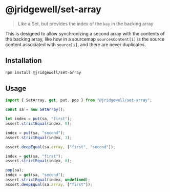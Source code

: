 # @jridgewell/set-array

> Like a Set, but provides the index of the `key` in the backing array

This is designed to allow synchronizing a second array with the contents of the backing array, like
how in a sourcemap `sourcesContent[i]` is the source content associated with `source[i]`, and there
are never duplicates.

## Installation

```sh
npm install @jridgewell/set-array
```

## Usage

```js
import { SetArray, get, put, pop } from "@jridgewell/set-array";

const sa = new SetArray();

let index = put(sa, "first");
assert.strictEqual(index, 0);

index = put(sa, "second");
assert.strictEqual(index, 1);

assert.deepEqual(sa.array, ["first", "second"]);

index = get(sa, "first");
assert.strictEqual(index, 0);

pop(sa);
index = get(sa, "second");
assert.strictEqual(index, undefined);
assert.deepEqual(sa.array, ["first"]);
```

